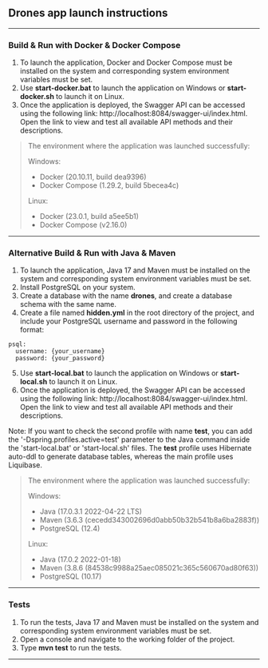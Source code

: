 ## Drones app launch instructions

---

### Build & Run with Docker & Docker Compose

1. To launch the application, Docker and Docker Compose must be installed on the system and corresponding system environment variables must be set.
2. Use **start-docker.bat** to launch the application on Windows or **start-docker.sh** to launch it on Linux.
3. Once the application is deployed, the Swagger API can be accessed using the following link: http://localhost:8084/swagger-ui/index.html. Open the link to view and test all available API methods and their descriptions.

> The environment where the application was launched successfully:
> 
> Windows:
> - Docker (20.10.11, build dea9396)
> - Docker Compose (1.29.2, build 5becea4c)
> 
> Linux:
> - Docker (23.0.1, build a5ee5b1)
> - Docker Compose (v2.16.0)

---

### Alternative Build & Run with Java & Maven

1. To launch the application, Java 17 and Maven must be installed on the system and corresponding system environment variables must be set.
2. Install PostgreSQL on your system.
3. Create a database with the name **drones**, and create a database schema with the same name.
4. Create a file named **hidden.yml** in the root directory of the project, and include your PostgreSQL username and password in the following format:
```
psql:
  username: {your_username}
  password: {your_password}
```
5. Use **start-local.bat** to launch the application on Windows or **start-local.sh** to launch it on Linux.
6. Once the application is deployed, the Swagger API can be accessed using the following link: http://localhost:8084/swagger-ui/index.html. Open the link to view and test all available API methods and their descriptions.

Note: If you want to check the second profile with name **test**, you can add the '-Dspring.profiles.active=test' parameter to the Java command inside the 'start-local.bat' or 'start-local.sh' files. The **test** profile uses Hibernate auto-ddl to generate database tables, whereas the main profile uses Liquibase.

> The environment where the application was launched successfully:
>
> Windows:
> - Java (17.0.3.1 2022-04-22 LTS)
> - Maven (3.6.3 (cecedd343002696d0abb50b32b541b8a6ba2883f))
> - PostgreSQL (12.4)
>
> Linux:
> - Java (17.0.2 2022-01-18)
> - Maven (3.8.6 (84538c9988a25aec085021c365c560670ad80f63))
> - PostgreSQL (10.17)

---

### Tests

1. To run the tests, Java 17 and Maven must be installed on the system and corresponding system environment variables must be set.
2. Open a console and navigate to the working folder of the project.
3. Type **mvn test** to run the tests.

---
